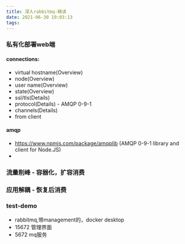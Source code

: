 ```yaml
---
title: 深入rabbitmq-精读
date: 2021-06-30 19:03:13
tags:
---
```

### 私有化部署web端
#### connections:
- virtual hostname(Overview)
- node(Overview) 
- user name(Overview)
- state(Overview)
- ssl/tls(Details)
- protocol(Details) - AMQP 0-9-1	
- channels(Details)
- from client

#### amqp
- https://www.npmjs.com/package/amqplib (AMQP 0-9-1 library and client for Node.JS)
- 

### 流量削峰 - 容器化，扩容消费
### 应用解耦 - 恢复后消费

### test-demo
- rabbitmq,带management的，docker desktop
- 15672 管理界面
- 5672 mq服务